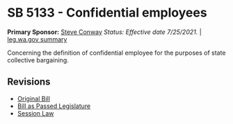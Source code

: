 # SB 5133 - Confidential employees
**Primary Sponsor:** [Steve Conway](/person/leg/steve.conway.md)
*Status: Effective date 7/25/2021.* | [leg.wa.gov summary](https://app.leg.wa.gov/billsummary?BillNumber=5133&Year=2021)

Concerning the definition of confidential employee for the purposes of state collective bargaining.

## Revisions
* [Original Bill](1/)
* [Bill as Passed Legislature](1/)
* [Session Law](1/)